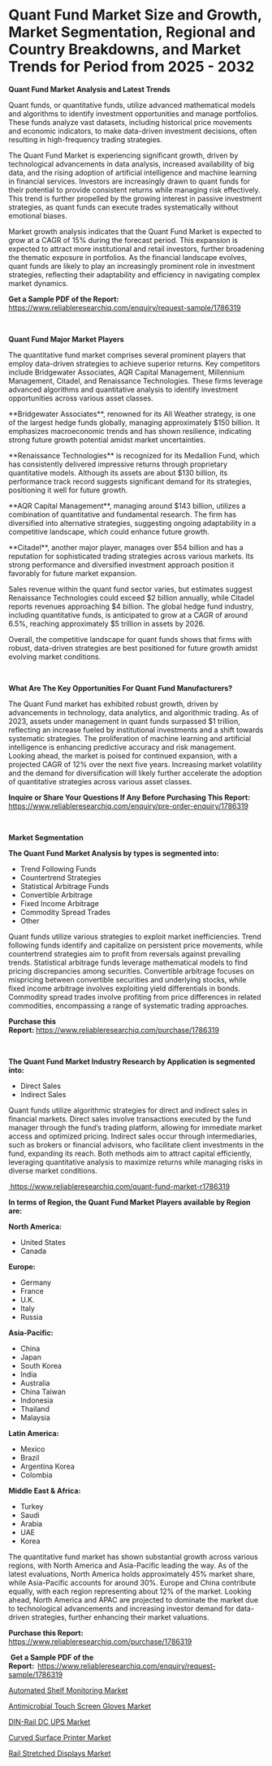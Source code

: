 <p><h1>Quant Fund Market Size and Growth, Market Segmentation, Regional and Country Breakdowns, and Market Trends for Period from 2025 -  2032</h1></p><p><strong>Quant Fund Market Analysis and Latest Trends</strong></p>
<p><p>Quant funds, or quantitative funds, utilize advanced mathematical models and algorithms to identify investment opportunities and manage portfolios. These funds analyze vast datasets, including historical price movements and economic indicators, to make data-driven investment decisions, often resulting in high-frequency trading strategies. </p><p>The Quant Fund Market is experiencing significant growth, driven by technological advancements in data analysis, increased availability of big data, and the rising adoption of artificial intelligence and machine learning in financial services. Investors are increasingly drawn to quant funds for their potential to provide consistent returns while managing risk effectively. This trend is further propelled by the growing interest in passive investment strategies, as quant funds can execute trades systematically without emotional biases.</p><p>Market growth analysis indicates that the Quant Fund Market is expected to grow at a CAGR of 15% during the forecast period. This expansion is expected to attract more institutional and retail investors, further broadening the thematic exposure in portfolios. As the financial landscape evolves, quant funds are likely to play an increasingly prominent role in investment strategies, reflecting their adaptability and efficiency in navigating complex market dynamics.</p></p>
<p><strong>Get a Sample PDF of the Report:&nbsp;</strong> <a href="https://www.reliableresearchiq.com/enquiry/request-sample/1786319?utm_campaign=1087&utm_medium=2&utm_source=Github&utm_content=ia&utm_term=25032025&utm_id=quant-fund">https://www.reliableresearchiq.com/enquiry/request-sample/1786319</a></p>
<p>&nbsp;</p>
<p><strong>Quant Fund Major Market Players</strong></p>
<p><p>The quantitative fund market comprises several prominent players that employ data-driven strategies to achieve superior returns. Key competitors include Bridgewater Associates, AQR Capital Management, Millennium Management, Citadel, and Renaissance Technologies. These firms leverage advanced algorithms and quantitative analysis to identify investment opportunities across various asset classes.</p><p>**Bridgewater Associates**, renowned for its All Weather strategy, is one of the largest hedge funds globally, managing approximately $150 billion. It emphasizes macroeconomic trends and has shown resilience, indicating strong future growth potential amidst market uncertainties.</p><p>**Renaissance Technologies** is recognized for its Medallion Fund, which has consistently delivered impressive returns through proprietary quantitative models. Although its assets are about $130 billion, its performance track record suggests significant demand for its strategies, positioning it well for future growth.</p><p>**AQR Capital Management**, managing around $143 billion, utilizes a combination of quantitative and fundamental research. The firm has diversified into alternative strategies, suggesting ongoing adaptability in a competitive landscape, which could enhance future growth.</p><p>**Citadel**, another major player, manages over $54 billion and has a reputation for sophisticated trading strategies across various markets. Its strong performance and diversified investment approach position it favorably for future market expansion.</p><p>Sales revenue within the quant fund sector varies, but estimates suggest Renaissance Technologies could exceed $2 billion annually, while Citadel reports revenues approaching $4 billion. The global hedge fund industry, including quantitative funds, is anticipated to grow at a CAGR of around 6.5%, reaching approximately $5 trillion in assets by 2026.</p><p>Overall, the competitive landscape for quant funds shows that firms with robust, data-driven strategies are best positioned for future growth amidst evolving market conditions.</p></p>
<p>&nbsp;</p>
<p><strong>What Are The Key Opportunities For Quant Fund Manufacturers?</strong></p>
<p><p>The Quant Fund market has exhibited robust growth, driven by advancements in technology, data analytics, and algorithmic trading. As of 2023, assets under management in quant funds surpassed $1 trillion, reflecting an increase fueled by institutional investments and a shift towards systematic strategies. The proliferation of machine learning and artificial intelligence is enhancing predictive accuracy and risk management. Looking ahead, the market is poised for continued expansion, with a projected CAGR of 12% over the next five years. Increasing market volatility and the demand for diversification will likely further accelerate the adoption of quantitative strategies across various asset classes.</p></p>
<p><strong>Inquire or Share Your Questions If Any Before Purchasing This Report:</strong> <a href="https://www.reliableresearchiq.com/enquiry/pre-order-enquiry/1786319?utm_campaign=1087&utm_medium=2&utm_source=Github&utm_content=ia&utm_term=25032025&utm_id=quant-fund">https://www.reliableresearchiq.com/enquiry/pre-order-enquiry/1786319</a></p>
<p>&nbsp;</p>
<p><strong>Market Segmentation</strong></p>
<p><strong>The Quant Fund Market Analysis by types is segmented into:</strong></p>
<p><ul><li>Trend Following Funds</li><li>Countertrend Strategies</li><li>Statistical Arbitrage Funds</li><li>Convertible Arbitrage</li><li>Fixed Income Arbitrage</li><li>Commodity Spread Trades</li><li>Other</li></ul></p>
<p><p>Quant funds utilize various strategies to exploit market inefficiencies. Trend following funds identify and capitalize on persistent price movements, while countertrend strategies aim to profit from reversals against prevailing trends. Statistical arbitrage funds leverage mathematical models to find pricing discrepancies among securities. Convertible arbitrage focuses on mispricing between convertible securities and underlying stocks, while fixed income arbitrage involves exploiting yield differentials in bonds. Commodity spread trades involve profiting from price differences in related commodities, encompassing a range of systematic trading approaches.</p></p>
<p><strong>Purchase this Report:&nbsp;</strong><a href="https://www.reliableresearchiq.com/purchase/1786319?utm_campaign=1087&utm_medium=2&utm_source=Github&utm_content=ia&utm_term=25032025&utm_id=quant-fund">https://www.reliableresearchiq.com/purchase/1786319</a></p>
<p>&nbsp;</p>
<p><strong>The Quant Fund Market Industry Research by Application is segmented into:</strong></p>
<p><ul><li>Direct Sales</li><li>Indirect Sales</li></ul></p>
<p><p>Quant funds utilize algorithmic strategies for direct and indirect sales in financial markets. Direct sales involve transactions executed by the fund manager through the fund’s trading platform, allowing for immediate market access and optimized pricing. Indirect sales occur through intermediaries, such as brokers or financial advisors, who facilitate client investments in the fund, expanding its reach. Both methods aim to attract capital efficiently, leveraging quantitative analysis to maximize returns while managing risks in diverse market conditions.</p></p>
<p><a href="https://www.reliableresearchiq.com/quant-fund-market-r1786319?utm_campaign=1087&utm_medium=2&utm_source=Github&utm_content=ia&utm_term=25032025&utm_id=quant-fund">&nbsp;https://www.reliableresearchiq.com/quant-fund-market-r1786319</a></p>
<p><strong>In terms of Region, the Quant Fund Market Players available by Region are:</strong></p>
<p>
    <p> <strong> North America: </strong>
        <ul>
            <li>United States</li>
            <li>Canada</li>
        </ul>
        </p> 
    <p> <strong> Europe: </strong>
        <ul>
            <li>Germany</li>
            <li>France</li>
            <li>U.K.</li>
            <li>Italy</li>
            <li>Russia</li>
        </ul>
        </p> 
    <p> <strong> Asia-Pacific: </strong>
        <ul>
            <li>China</li>
            <li>Japan</li>
            <li>South Korea</li>
            <li>India</li>
            <li>Australia</li>
            <li>China Taiwan</li>
            <li>Indonesia</li>
            <li>Thailand</li>
            <li>Malaysia</li>
        </ul>
        </p> 
    <p> <strong> Latin America: </strong>
        <ul>
            <li>Mexico</li>
            <li>Brazil</li>
            <li>Argentina Korea</li>
            <li>Colombia</li>
        </ul>
        </p> 
    <p> <strong> Middle East & Africa: </strong>
        <ul>
            <li>Turkey</li>
            <li>Saudi</li>
            <li>Arabia</li>
            <li>UAE</li>
            <li>Korea</li>
        </ul>
    </p>
    </p>
<p><p>The quantitative fund market has shown substantial growth across various regions, with North America and Asia-Pacific leading the way. As of the latest evaluations, North America holds approximately 45% market share, while Asia-Pacific accounts for around 30%. Europe and China contribute equally, with each region representing about 12% of the market. Looking ahead, North America and APAC are projected to dominate the market due to technological advancements and increasing investor demand for data-driven strategies, further enhancing their market valuations.</p></p>
<p><strong>Purchase this Report: </strong><a href="https://www.reliableresearchiq.com/purchase/1786319?utm_campaign=1087&utm_medium=2&utm_source=Github&utm_content=ia&utm_term=25032025&utm_id=quant-fund">https://www.reliableresearchiq.com/purchase/1786319</a></p>
<p>&nbsp;<strong>Get a Sample PDF of the Report:&nbsp;&nbsp;</strong><a href="https://www.reliableresearchiq.com/enquiry/request-sample/1786319?utm_campaign=1087&utm_medium=2&utm_source=Github&utm_content=ia&utm_term=25032025&utm_id=quant-fund">https://www.reliableresearchiq.com/enquiry/request-sample/1786319</a></p>
<p><strong></strong></p>
<p><p><a href="https://github.com/tornapruttuz/Market-Research-Report-List-1/blob/main/automated-shelf-monitoring-market.md?utm_campaign=1087&utm_medium=2&utm_source=Github&utm_content=ia&utm_term=25032025&utm_id=quant-fund">Automated Shelf Monitoring Market</a></p><p><a href="https://github.com/marteyfito9/Market-Research-Report-List-1/blob/main/antimicrobial-touch-screen-gloves-market.md?utm_campaign=1087&utm_medium=2&utm_source=Github&utm_content=ia&utm_term=25032025&utm_id=quant-fund">Antimicrobial Touch Screen Gloves Market</a></p><p><a href="https://github.com/denighoylen1/Market-Research-Report-List-1/blob/main/din-rail-dc-ups-market.md?utm_campaign=1087&utm_medium=2&utm_source=Github&utm_content=ia&utm_term=25032025&utm_id=quant-fund">DIN-Rail DC UPS Market</a></p><p><a href="https://github.com/saguegrody74/Market-Research-Report-List-1/blob/main/curved-surface-printer-market.md?utm_campaign=1087&utm_medium=2&utm_source=Github&utm_content=ia&utm_term=25032025&utm_id=quant-fund">Curved Surface Printer Market</a></p><p><a href="https://github.com/yuukoleuda/Market-Research-Report-List-1/blob/main/rail-stretched-displays-market.md?utm_campaign=1087&utm_medium=2&utm_source=Github&utm_content=ia&utm_term=25032025&utm_id=quant-fund">Rail Stretched Displays Market</a></p></p>